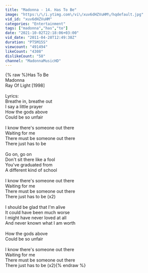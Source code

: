 ```yaml
---
title: "Madonna - 14. Has To Be"
image: "https:\/\/i.ytimg.com\/vi\/xuv6dHZVuHM\/hqdefault.jpg"
vid_id: "xuv6dHZVuHM"
categories: "Entertainment"
tags: ["madonna","has","to"]
date: "2021-10-02T22:18:06+03:00"
vid_date: "2011-04-28T12:49:38Z"
duration: "PT5M15S"
viewcount: "491494"
likeCount: "4308"
dislikeCount: "58"
channel: "MadonnaMusicHD"
---
```

{% raw %}Has To Be<br />Madonna<br />Ray Of Light [1998]<br /><br />Lyrics:<br />Breathe in, breathe out<br />I say a little prayer<br />How the gods above<br />Could be so unfair<br /><br />I know there's someone out there<br />Waiting for me<br />There must be someone out there<br />There just has to be<br /><br />Go on, go on<br />Don't sit there like a fool<br />You've graduated from<br />A different kind of school<br /><br />I know there's someone out there<br />Waiting for me<br />There must be someone out there<br />There just has to be (x2)<br /><br />I should be glad that I'm alive<br />It could have been much worse<br />I might have never loved at all<br />And never known what I am worth<br /><br />How the gods above<br />Could be so unfair<br /><br />I know there's someone out there<br />Waiting for me<br />There must be someone out there<br />There just has to be (x2){% endraw %}
